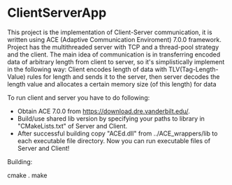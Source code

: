 # ClientServerApp

  This project is the implementation of Client-Server communication, it is written using ACE (Adaptive Communication Enviroment) 7.0.0 framework.
Project has the multithreaded server with TCP and a thread-pool strategy and the client. 
The main idea of communication is in transferring encoded data of arbitrary length from client to server, so it's simplistically implement in the following way:
Client encodes length of data with TLV(Tag-Length-Value) rules for length and sends it to the server, then server decodes the length value and allocates a certain memory size (of this length) for data

To run client and server you have to do following:
- Obtain ACE 7.0.0 from https://download.dre.vanderbilt.edu/.
- Build/use shared lib version by specifying your paths to library in "CMakeLists.txt" of Server and Client.
- After successful building copy "ACEd.dll" from ../ACE_wrappers/lib to each executable file directory.
Now you can run executable files of Server and Client!

Building:

cmake .
make
